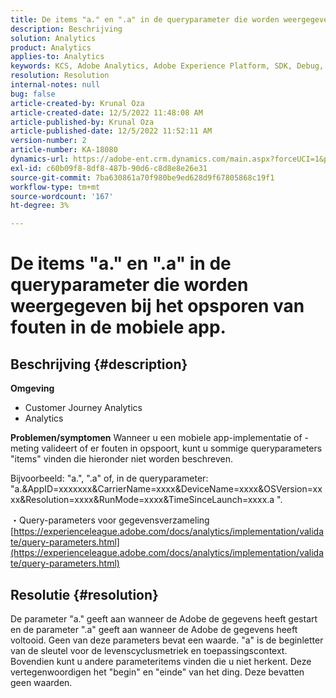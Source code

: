 ```yaml
---
title: De items "a." en ".a" in de queryparameter die worden weergegeven bij het opsporen van fouten in de mobiele app.
description: Beschrijving
solution: Analytics
product: Analytics
applies-to: Analytics
keywords: KCS, Adobe Analytics, Adobe Experience Platform, SDK, Debug, Query-parameters
resolution: Resolution
internal-notes: null
bug: false
article-created-by: Krunal Oza
article-created-date: 12/5/2022 11:48:08 AM
article-published-by: Krunal Oza
article-published-date: 12/5/2022 11:52:11 AM
version-number: 2
article-number: KA-18080
dynamics-url: https://adobe-ent.crm.dynamics.com/main.aspx?forceUCI=1&pagetype=entityrecord&etn=knowledgearticle&id=109571ad-9274-ed11-81aa-6045bd006c82
exl-id: c60b09f8-8df8-487b-90d6-c8d8e8e26e31
source-git-commit: 7ba630861a70f980be9ed628d9f67805868c19f1
workflow-type: tm+mt
source-wordcount: '167'
ht-degree: 3%

---
```


# De items &quot;a.&quot; en &quot;.a&quot; in de queryparameter die worden weergegeven bij het opsporen van fouten in de mobiele app.

## Beschrijving {#description}

<b>Omgeving</b>
- Customer Journey Analytics
- Analytics



<b>Problemen/symptomen</b>
Wanneer u een mobiele app-implementatie of -meting valideert of er fouten in opspoort, kunt u sommige queryparameters &quot;items&quot; vinden die hieronder niet worden beschreven.

Bijvoorbeeld: &quot;a.&quot;, &quot;.a&quot; of, in de queryparameter: &quot;a.&amp;AppID=xxxxxxx&amp;CarrierName=xxxx&amp;DeviceName=xxxx&amp;OSVersion=xxxx&amp;Resolution=xxxx&amp;RunMode=xxxx&amp;TimeSinceLaunch=xxxx.a &quot;.

・Query-parameters voor gegevensverzameling
[https://experienceleague.adobe.com/docs/analytics/implementation/validate/query-parameters.html](https://experienceleague.adobe.com/docs/analytics/implementation/validate/query-parameters.html)




## Resolutie {#resolution}


De parameter &quot;a.&quot; geeft aan wanneer de Adobe de gegevens heeft gestart en de parameter &quot;.a&quot; geeft aan wanneer de Adobe de gegevens heeft voltooid. Geen van deze parameters bevat een waarde. &quot;a&quot; is de beginletter van de sleutel voor de levenscyclusmetriek en toepassingscontext. Bovendien kunt u andere parameteritems vinden die u niet herkent. Deze vertegenwoordigen het &quot;begin&quot; en &quot;einde&quot; van het ding. Deze bevatten geen waarden.
